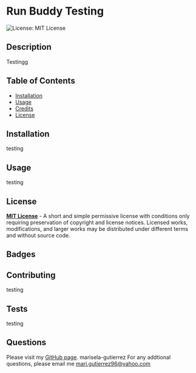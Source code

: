 
  # Run Buddy Testing
  ![License: MIT License](https://img.shields.io/badge/License-MIT-blue.svg)
  ## Description 
  Testingg
  ## Table of Contents
  * [Installation](#installation)
  * [Usage](#usage)
  * [Credits](#credits)
  * [License](#license)
  ## Installation
  testing
  ## Usage
  testing
  ## License
  [**MIT License**](https://choosealicense.com/licenses/mit/) - A short and simple permissive license with conditions only requiring preservation of copyright and license notices. Licensed works, modifications, and larger works may be distributed under different terms and without source code.
  ## Badges
  ## Contributing
  testing
  ## Tests
  testing
  ## Questions
  Please visit my [GitHub page](https://github.com/marisela-gutierrez). marisela-gutierrez
  For any addtional questions, please email me [mari.gutierrez96@yahoo.com](mailto:mari.gutierrez96@yahoo.com)
